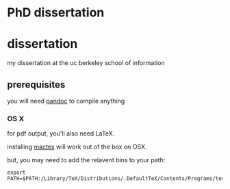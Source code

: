# PhD dissertation

# dissertation

my dissertation at the uc berkeley school of information

## prerequisites

you will need [pandoc](http://pandoc.org/) to compile anything

### OS X

for pdf output, you'll also need LaTeX. 

installing [mactex](http://tug.org/mactex/mactex-download.html) will work out of the box on OSX.

but, you may need to add the relavent bins to your path:

    export PATH=$PATH:/Library/TeX/Distributions/.DefaultTeX/Contents/Programs/texbin  
